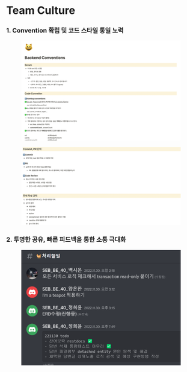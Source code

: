 # Team Culture

### 1. Convention 확립 및 코드 스타일 통일 노력

<figure><img src="../.gitbook/assets/image (7).png" alt=""><figcaption></figcaption></figure>

<figure><img src="../.gitbook/assets/image (3).png" alt=""><figcaption></figcaption></figure>

###

### 2.  투명한 공유, 빠른 피드백을 통한 소통 극대화&#x20;

<figure><img src="../.gitbook/assets/image (9).png" alt=""><figcaption></figcaption></figure>
